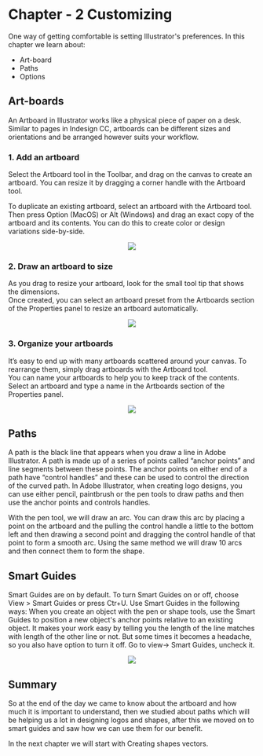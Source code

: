 # Chapter - 2 Customizing
One way of getting comfortable is setting Illustrator's preferences. In this chapter we learn about:
* Art-board
* Paths 
* Options


## Art-boards

An Artboard in Illustrator works like a physical piece of paper on a desk. Similar to pages in Indesign CC, artboards can be different sizes and orientations and be arranged however suits your workflow. 

### 1. Add an artboard

Select the Artboard tool in the Toolbar, and drag on the canvas to create an artboard. You can resize it by dragging a corner handle with the Artboard tool.

To duplicate an existing artboard, select an artboard with the Artboard tool. Then press Option (MacOS) or Alt (Windows) and drag an exact copy of the artboard and its contents. You can do this to create color or design variations side-by-side. 
<p text align="center"><img src="https://helpx.adobe.com/content/dam/help/en/illustrator/how-to/visual-dictionary-artboard/jcr_content/main-pars/image_39010934/visual-dictionary-artboard_step1-v2.jpg"></p>

### 2. Draw an artboard to size
As you drag to resize your artboard, look for the small tool tip that shows the dimensions.\
Once created, you can select an artboard preset from the Artboards section of the Properties panel to resize an artboard automatically.
<p text align="center"><img src="https://helpx.adobe.com/content/dam/help/en/illustrator/how-to/visual-dictionary-artboard/jcr_content/main-pars/image_2013361662/visual-dictionary-artboard_step2-v2.jpg"></p>

### 3. Organize your artboards
It’s easy to end up with many artboards scattered around your canvas. To rearrange them, simply drag artboards with the Artboard tool.\
You can name your artboards to help you to keep track of the contents. Select an artboard and type a name in the Artboards section of the Properties panel. 
<p text align="center"><img src="https://helpx.adobe.com/content/dam/help/en/illustrator/how-to/visual-dictionary-artboard/jcr_content/main-pars/image_1049993505/visual-dictionary-artboard_step3-v2.jpg"></p>

## Paths
A path is the black line that appears when you draw a line in Adobe Illustrator. A path is made up of a series of points called “anchor points” and line segments between these points. The anchor points on either end of a path have “control handles” and these can be used to control the direction of the curved path.
In Adobe Illustrator, when creating logo designs, you can use either pencil, paintbrush or the pen tools to draw paths and then use the anchor points and controls handles. 

With the pen tool, we will draw an arc. You can draw this arc by placing a point on the artboard and the pulling the control handle a little to the bottom left and then drawing a second point and dragging the control handle of that point to form a smooth arc. Using the same method we will draw 10 arcs and then connect them to form the shape.

## Smart Guides
Smart Guides are on by default. To turn Smart Guides on or off, choose View > Smart Guides or press Ctr+U. Use Smart Guides in the following ways: When you create an object with the pen or shape tools, use the Smart Guides to position a new object's anchor points relative to an existing object. It makes your work easy by telling you the length of the line matches with length of the other line or not. But some times it becomes a headache, so you also have option to turn it off. Go to view-> Smart Guides, uncheck it. 

<p text align="center"><img src="https://user-images.githubusercontent.com/54719422/93891440-0b0a9f80-fd09-11ea-90fe-33878511c470.png"></p>

## Summary
So at the end of the day we came to know about the artboard and how much it is important to understand, then we studied about paths which will be helping us a lot in designing logos and shapes, after this we moved on to smart guides and saw how we can use them for our benefit.

In the next chapter we will start with Creating shapes vectors.